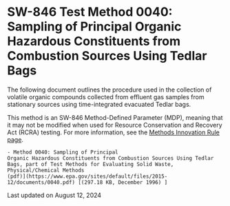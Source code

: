 
# SW-846 Test Method 0040: Sampling of Principal Organic Hazardous Constituents from Combustion Sources Using Tedlar Bags  


The following document outlines the procedure used in the collection of
volatile organic compounds collected from effluent gas samples from
stationary sources using time-integrated evacuated Tedlar bags.

This method is an SW-846 Method-Defined Parameter (MDP), meaning that it
may not be modified when used for Resource Conservation and Recovery Act
(RCRA) testing. For more information, see the [Methods Innovation Rule
page](/hw-sw846/final-rule-methods-innovation-rule).

    - Method 0040: Sampling of Principal
    Organic Hazardous Constituents from Combustion Sources Using Tedlar
    Bags, part of Test Methods for Evaluating Solid Waste,
    Physical/Chemical Methods
    (pdf)](https://www.epa.gov/sites/default/files/2015-12/documents/0040.pdf) [(297.18 KB, December 1996) ] 

Last updated on August 12, 2024

